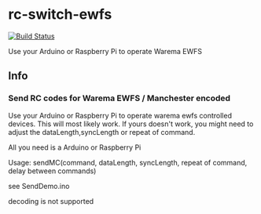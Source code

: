 # rc-switch-ewfs
[![Build Status](https://travis-ci.org/sui77/rc-switch.svg?branch=master)](https://travis-ci.org/sui77/rc-switch)

Use your Arduino or Raspberry Pi to operate Warema EWFS

## Info
### Send RC codes for Warema EWFS / Manchester encoded

Use your Arduino or Raspberry Pi to operate warema ewfs controlled devices.
This will most likely work. If yours doesn't work, you might need to adjust the dataLength,syncLength or repeat of command.

All you need is a Arduino or Raspberry Pi

Usage: sendMC(command, dataLength, syncLength, repeat of command, delay between commands)
 
see SendDemo.ino
 
decoding is not supported
